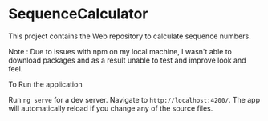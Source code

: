# SequenceCalculator
This project contains the Web repository to calculate sequence numbers.

Note : Due to issues with npm on my local machine, I wasn't able to download packages and as a result unable to test and improve look and feel. 

To Run the application 

Run `ng serve` for a dev server. Navigate to `http://localhost:4200/`. The app will automatically reload if you change any of the source files.
